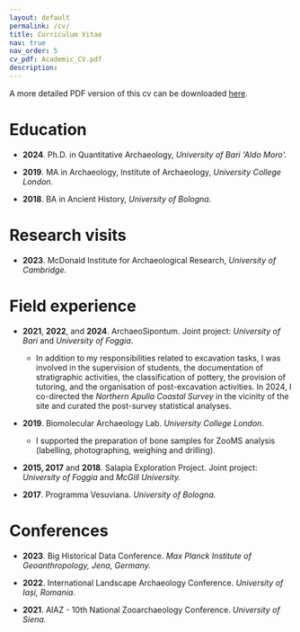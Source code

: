```yaml
---
layout: default
permalink: /cv/
title: Curriculum Vitae
nav: true
nav_order: 5
cv_pdf: Academic_CV.pdf
description: 
---
```


A more detailed PDF version of this cv can be downloaded [here](../assets/pdf/Academic_CV.pdf).

# Education

-   **2024**. Ph.D. in Quantitative Archaeology, *University of Bari 'Aldo Moro'.*

-   **2019**. MA in Archaeology, Institute of Archaeology, *University College London.*

-   **2018**. BA in Ancient History, *University of Bologna.*

# Research visits

-   **2023**. McDonald Institute for Archaeological Research, *University of Cambridge.*

# Field experience

-   **2021**, **2022**, and **2024**. ArchaeoSipontum. Joint project: *University of Bari* and *University of Foggia*.

    -   In addition to my responsibilities related to excavation tasks, I was involved in the supervision of students, the documentation of stratigraphic activities, the classification of pottery, the provision of tutoring, and the organisation of post-excavation activities. In 2024, I co-directed the *Northern Apulia Coastal Survey* in the vicinity of the site and curated the post-survey statistical analyses.

-   **2019**. Biomolecular Archaeology Lab. *University College London*.

    -   I supported the preparation of bone samples for ZooMS analysis (labelling, photographing, weighing and drilling).

-   **2015, 2017** and **2018**. Salapia Exploration Project. Joint project: *University of Foggia* and *McGill University.*

-   **2017**. Programma Vesuviana. *University of Bologna.*

# Conferences

-   **2023**. Big Historical Data Conference. *Max Planck Institute of Geoanthropology, Jena, Germany.*

-   **2022**. International Landscape Archaeology Conference. *University of Iași, Romania.*

-   **2021**. AIAZ - 10th National Zooarchaeology Conference. *University of Siena.*
